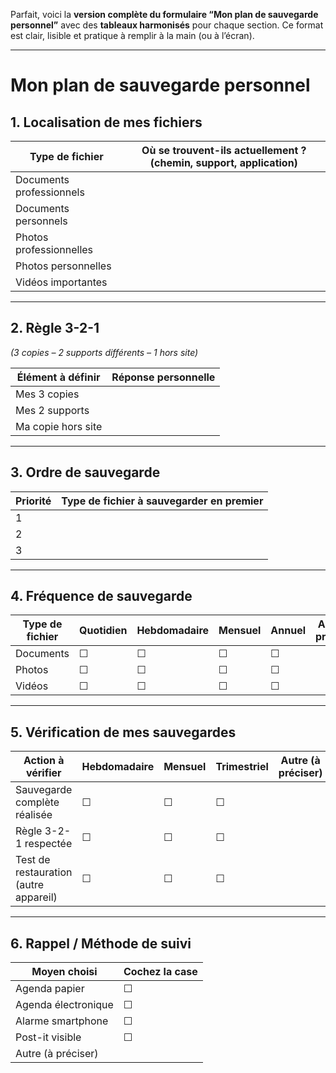 
Parfait, voici la **version complète du formulaire “Mon plan de sauvegarde personnel”** avec des **tableaux harmonisés** pour chaque section.
Ce format est clair, lisible et pratique à remplir à la main (ou à l’écran).

---

# Mon plan de sauvegarde personnel

## 1. Localisation de mes fichiers

| Type de fichier          | Où se trouvent-ils actuellement ? (chemin, support, application) |
| ------------------------ | ---------------------------------------------------------------- |
| Documents professionnels |                                                                  |
| Documents personnels     |                                                                  |
| Photos professionnelles  |                                                                  |
| Photos personnelles      |                                                                  |
| Vidéos importantes       |                                                                  |

---

## 2. Règle 3-2-1

*(3 copies – 2 supports différents – 1 hors site)*

| Élément à définir  | Réponse personnelle                    |
| ------------------ | -------------------------------------- |
| Mes 3 copies       |  |
| Mes 2 supports     |  |
| Ma copie hors site |  |

---

## 3. Ordre de sauvegarde

| Priorité | Type de fichier à sauvegarder en premier |
| -------- | ---------------------------------------- |
| 1        |                                          |
| 2        |                                          |
| 3        |                                          |

---

## 4. Fréquence de sauvegarde

| Type de fichier | Quotidien | Hebdomadaire | Mensuel | Annuel | Autre (à préciser)     |
| --------------- | --------- | ------------ | ------- | ------ | ---------------------- |
| Documents       | ☐         | ☐            | ☐       | ☐      |  |
| Photos          | ☐         | ☐            | ☐       | ☐      |  |
| Vidéos          | ☐         | ☐            | ☐       | ☐      |  |

---

## 5. Vérification de mes sauvegardes

| Action à vérifier                     | Hebdomadaire | Mensuel | Trimestriel | Autre (à préciser)     |
| ------------------------------------- | ------------ | ------- | ----------- | ---------------------- |
| Sauvegarde complète réalisée          | ☐            | ☐       | ☐           |  |
| Règle 3-2-1 respectée                 | ☐            | ☐       | ☐           |  |
| Test de restauration (autre appareil) | ☐            | ☐       | ☐           |  |

---

## 6. Rappel / Méthode de suivi

| Moyen choisi        | Cochez la case               |
| ------------------- | ---------------------------- |
| Agenda papier       | ☐                            |
| Agenda électronique | ☐                            |
| Alarme smartphone   | ☐                            |
| Post-it visible     | ☐                            |
| Autre (à préciser)  |  |

